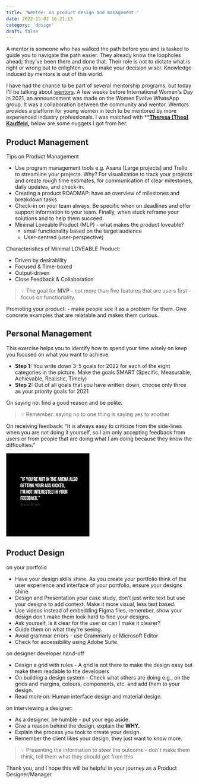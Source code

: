 ```yaml
---
title: 'Wentee: on product design and management.'
date: 2022-15-02 16:21:13
category: 'design'
draft: false
---
```


A mentor is someone who has walked the path before you and is tasked to guide you to navigate the path easier. They already know the loopholes ahead; they've been there and done that. Their role is not to dictate what is right or wrong but to enlighten you to make your decision wiser. Knowledge induced by mentors is out of this world.

I have had the chance to be part of several mentorship programs, but today I'll be talking about [wentors](https://www.wentors.com/). A few weeks before International Women's Day in 2021, an announcement was made on the Women Evolve WhatsApp group. It was a collaboration between the community and wentor. Wentors provides a platform for young women in tech to be mentored by more experienced industry professionals. I was matched with ****[Theresa (Theo) Kauffeld](https://www.linkedin.com/in/theresakauffeld/),** below are some nuggets I got from her.

## Product Management

Tips on Product Management

- Use program management tools e.g. Asana [Large projects] and Trello to streamline your projects.  Why? For visualization to track your projects and create rough time estimates, for communication of clear milestones, daily updates, and check-in.
- Creating a product ROADMAP: have an overview of milestones and breakdown tasks
- Check-in on your team always.  Be specific when on deadlines and offer support information to your team. Finally, when stuck reframe your solutions and to help them succeed.
- Minimal Loveable Product (MLP) - what makes the product loveable?
    - small functionality based on the target audience
    - User-centred (user-perspective)

Characteristics of Minimal LOVEABLE Product:

- Driven by desirability
- Focused & Time-boxed
- Output-driven
- Close Feedback & Collaboration

> 💡 The goal for **MVP -** not more than five features that are users first - focus on functionality.

Promoting your product: - make people see it as a problem for them. Give concrete examples that are relatable and makes them curious.

## Personal Management

This exercise helps you to identify how to spend your time wisely on keep you focused on what you want to achieve:

- **Step 1:**  You write down 3-5 goals for 2022 for each of the eight categories in the picture. Make the goals SMART (Specific, Measurable, Achievable, Realistic, Timely)
- **Step 2:**  Out of all goals that you have written down, choose only three as your priority goals for 2021

On saying no: find a good reason and be polite.


> 💡 Remember: saying no to one thing is saying yes to another


On receiving feedback: “It is always easy to criticize from the side-lines when you are not doing it yourself, so I am only accepting feedback from users or from people that are doing what I am doing because they know the difficulties.” 

![Quote](images/pm-pd.png)

## Product Design

on your portfolio

- Have your design skills shine. As you create your portfolio think of the user experience and interface of your portfolio, ensure your designs shine.
- Design and Presentation your case study, don’t just write text but use your designs to add context. Make it more visual, less text based.
- Use videos instead of embedding Figma files, remember, show your design don't make them look hard to find your designs.
- Ask yourself, is it clear for the user or can I make it clearer?
- Guide them on what they're seeing.
- Avoid grammar errors - use Grammarly or Microsoft Editor
- Check for accessibility using Adobe Suite.

on designer developer hand-off

- Design a grid with rules - A grid is not there to make the design easy but make them readable to the developers
- On building a design system - Check what others are doing e.g., on the grids and margins, colours, components, etc. and add them to your design.
- Read more on: Human interface design and material design.

on interviewing a designer:

- As a designer, be humble - put your ego aside.
- Give a reason behind the design, explain the **WHY.**
- Explain the process you took to create your design.
- Remember the client likes your design, they just want to know more.

> 💡 Presenting the information to steer the outcome - don't make them think, tell them what they should get from this

Thank you, and I hope this will be helpful in your journey as a Product Designer/Manager